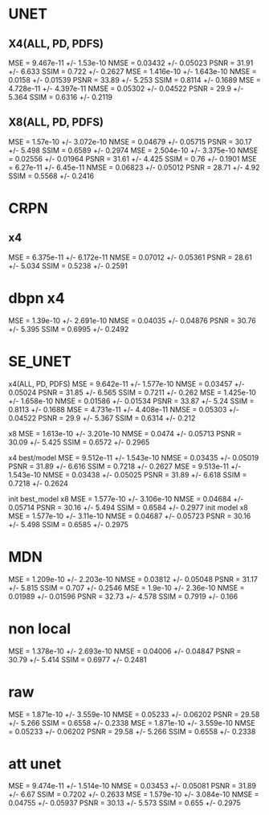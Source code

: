 # UNET
## X4(ALL, PD, PDFS)
MSE = 9.467e-11 +/- 1.53e-10 NMSE = 0.03432 +/- 0.05023 PSNR = 31.91 +/- 6.633 SSIM = 0.722 +/- 0.2627
MSE = 1.416e-10 +/- 1.643e-10 NMSE = 0.0158 +/- 0.01539 PSNR = 33.89 +/- 5.253 SSIM = 0.8114 +/- 0.1689
MSE = 4.728e-11 +/- 4.397e-11 NMSE = 0.05302 +/- 0.04522 PSNR = 29.9 +/- 5.364 SSIM = 0.6316 +/- 0.2119

## X8(ALL, PD, PDFS)
MSE = 1.57e-10 +/- 3.072e-10 NMSE = 0.04679 +/- 0.05715 PSNR = 30.17 +/- 5.498 SSIM = 0.6589 +/- 0.2974
MSE = 2.504e-10 +/- 3.375e-10 NMSE = 0.02556 +/- 0.01964 PSNR = 31.61 +/- 4.425 SSIM = 0.76 +/- 0.1901
MSE = 6.27e-11 +/- 6.45e-11 NMSE = 0.06823 +/- 0.05012 PSNR = 28.71 +/- 4.92 SSIM = 0.5568 +/- 0.2416

# CRPN
## x4
MSE = 6.375e-11 +/- 6.172e-11 NMSE = 0.07012 +/- 0.05361 PSNR = 28.61 +/- 5.034 SSIM = 0.5238 +/- 0.2591

# dbpn x4
MSE = 1.39e-10 +/- 2.691e-10 NMSE = 0.04035 +/- 0.04876 PSNR = 30.76 +/- 5.395 SSIM = 0.6995 +/- 0.2492

# SE_UNET
x4(ALL, PD, PDFS)
MSE = 9.642e-11 +/- 1.577e-10 NMSE = 0.03457 +/- 0.05024 PSNR = 31.85 +/- 6.565 SSIM = 0.7211 +/- 0.262
MSE = 1.425e-10 +/- 1.658e-10 NMSE = 0.01586 +/- 0.01534 PSNR = 33.87 +/- 5.24 SSIM = 0.8113 +/- 0.1688
MSE = 4.731e-11 +/- 4.408e-11 NMSE = 0.05303 +/- 0.04522 PSNR = 29.9 +/- 5.367 SSIM = 0.6314 +/- 0.212

x8
MSE = 1.613e-10 +/- 3.201e-10 NMSE = 0.0474 +/- 0.05713 PSNR = 30.09 +/- 5.425 SSIM = 0.6572 +/- 0.2965

x4 best/model
MSE = 9.512e-11 +/- 1.543e-10 NMSE = 0.03435 +/- 0.05019 PSNR = 31.89 +/- 6.616 SSIM = 0.7218 +/- 0.2627
MSE = 9.513e-11 +/- 1.543e-10 NMSE = 0.03438 +/- 0.05025 PSNR = 31.89 +/- 6.618 SSIM = 0.7218 +/- 0.2624

init best_model x8
MSE = 1.577e-10 +/- 3.106e-10 NMSE = 0.04684 +/- 0.05714 PSNR = 30.16 +/- 5.494 SSIM = 0.6584 +/- 0.2977
init model x8
MSE = 1.577e-10 +/- 3.11e-10 NMSE = 0.04687 +/- 0.05723 PSNR = 30.16 +/- 5.498 SSIM = 0.6585 +/- 0.2975

# MDN
MSE = 1.209e-10 +/- 2.203e-10 NMSE = 0.03812 +/- 0.05048 PSNR = 31.17 +/- 5.815 SSIM = 0.707 +/- 0.2546
MSE = 1.9e-10 +/- 2.36e-10 NMSE = 0.01989 +/- 0.01596 PSNR = 32.73 +/- 4.578 SSIM = 0.7919 +/- 0.166

# non local
MSE = 1.378e-10 +/- 2.693e-10 NMSE = 0.04006 +/- 0.04847 PSNR = 30.79 +/- 5.414 SSIM = 0.6977 +/- 0.2481

# raw
MSE = 1.871e-10 +/- 3.559e-10 NMSE = 0.05233 +/- 0.06202 PSNR = 29.58 +/- 5.266 SSIM = 0.6558 +/- 0.2338
MSE = 1.871e-10 +/- 3.559e-10 NMSE = 0.05233 +/- 0.06202 PSNR = 29.58 +/- 5.266 SSIM = 0.6558 +/- 0.2338

# att unet
MSE = 9.474e-11 +/- 1.514e-10 NMSE = 0.03453 +/- 0.05081 PSNR = 31.89 +/- 6.67 SSIM = 0.7202 +/- 0.2633
MSE = 1.579e-10 +/- 3.084e-10 NMSE = 0.04755 +/- 0.05937 PSNR = 30.13 +/- 5.573 SSIM = 0.655 +/- 0.2975